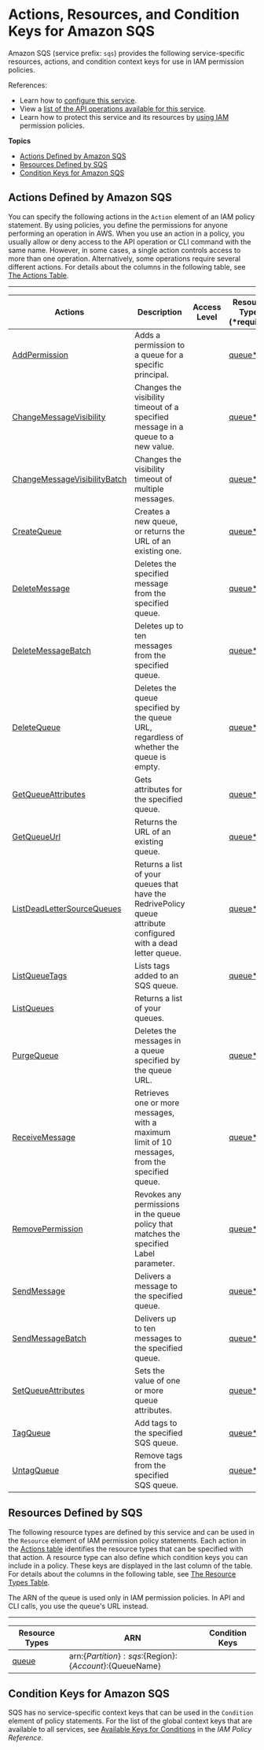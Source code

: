 # Actions, Resources, and Condition Keys for Amazon SQS<a name="list_amazonsqs"></a>

Amazon SQS \(service prefix: `sqs`\) provides the following service\-specific resources, actions, and condition context keys for use in IAM permission policies\.

References:
+ Learn how to [configure this service](http://docs.aws.amazon.com/AWSSimpleQueueService/latest/SQSDeveloperGuide/)\.
+ View a [list of the API operations available for this service](http://docs.aws.amazon.com/AWSSimpleQueueService/latest/APIReference/)\.
+ Learn how to protect this service and its resources by [using IAM](http://docs.aws.amazon.com/AWSSimpleQueueService/latest/SQSDeveloperGuide/sqs-authentication-and-access-control.html) permission policies\.

**Topics**
+ [Actions Defined by Amazon SQS](#amazonsqs-actions-as-permissions)
+ [Resources Defined by SQS](#amazonsqs-resources-for-iam-policies)
+ [Condition Keys for Amazon SQS](#amazonsqs-policy-keys)

## Actions Defined by Amazon SQS<a name="amazonsqs-actions-as-permissions"></a>

You can specify the following actions in the `Action` element of an IAM policy statement\. By using policies, you define the permissions for anyone performing an operation in AWS\. When you use an action in a policy, you usually allow or deny access to the API operation or CLI command with the same name\. However, in some cases, a single action controls access to more than one operation\. Alternatively, some operations require several different actions\. For details about the columns in the following table, see [The Actions Table](reference_policies_actions-resources-contextkeys.md#actions_table)\.


****  

| Actions | Description | Access Level | Resource Types \(\*required\) | Condition Keys | Dependent Actions | 
| --- | --- | --- | --- | --- | --- | 
| [AddPermission](http://docs.aws.amazon.com/AWSSimpleQueueService/latest/APIReference/API_AddPermission.html) | Adds a permission to a queue for a specific principal\. |   | [queue\*](#amazonsqs-queue)  |  |  | 
| [ChangeMessageVisibility](http://docs.aws.amazon.com/AWSSimpleQueueService/latest/APIReference/API_ChangeMessageVisibility.html) | Changes the visibility timeout of a specified message in a queue to a new value\. |   | [queue\*](#amazonsqs-queue)  |  |  | 
| [ChangeMessageVisibilityBatch](http://docs.aws.amazon.com/AWSSimpleQueueService/latest/APIReference/API_ChangeMessageVisibilityBatch.html) | Changes the visibility timeout of multiple messages\. |   | [queue\*](#amazonsqs-queue)  |  |  | 
| [CreateQueue](http://docs.aws.amazon.com/AWSSimpleQueueService/latest/APIReference/API_CreateQueue.html) | Creates a new queue, or returns the URL of an existing one\. |   | [queue\*](#amazonsqs-queue)  |  |  | 
| [DeleteMessage](http://docs.aws.amazon.com/AWSSimpleQueueService/latest/APIReference/API_DeleteMessage.html) | Deletes the specified message from the specified queue\. |   | [queue\*](#amazonsqs-queue)  |  |  | 
| [DeleteMessageBatch](http://docs.aws.amazon.com/AWSSimpleQueueService/latest/APIReference/API_DeleteMessageBatch.html) | Deletes up to ten messages from the specified queue\. |   | [queue\*](#amazonsqs-queue)  |  |  | 
| [DeleteQueue](http://docs.aws.amazon.com/AWSSimpleQueueService/latest/APIReference/API_DeleteQueue.html) | Deletes the queue specified by the queue URL, regardless of whether the queue is empty\. |   | [queue\*](#amazonsqs-queue)  |  |  | 
| [GetQueueAttributes](http://docs.aws.amazon.com/AWSSimpleQueueService/latest/APIReference/API_GetQueueAttributes.html) | Gets attributes for the specified queue\. |   | [queue\*](#amazonsqs-queue)  |  |  | 
| [GetQueueUrl](http://docs.aws.amazon.com/AWSSimpleQueueService/latest/APIReference/API_GetQueueUrl.html) | Returns the URL of an existing queue\. |   | [queue\*](#amazonsqs-queue)  |  |  | 
| [ListDeadLetterSourceQueues](http://docs.aws.amazon.com/AWSSimpleQueueService/latest/APIReference/API_ListDeadLetterSourceQueues.html) | Returns a list of your queues that have the RedrivePolicy queue attribute configured with a dead letter queue\. |   | [queue\*](#amazonsqs-queue)  |  |  | 
| [ListQueueTags](http://docs.aws.amazon.com/AWSSimpleQueueService/latest/APIReference/API_ListQueueTags.html) | Lists tags added to an SQS queue\. |   | [queue\*](#amazonsqs-queue)  |  |  | 
| [ListQueues](http://docs.aws.amazon.com/AWSSimpleQueueService/latest/APIReference/API_ListQueues.html) | Returns a list of your queues\. |   |  |  |  | 
| [PurgeQueue](http://docs.aws.amazon.com/AWSSimpleQueueService/latest/APIReference/API_PurgeQueue.html) | Deletes the messages in a queue specified by the queue URL\. |   | [queue\*](#amazonsqs-queue)  |  |  | 
| [ReceiveMessage](http://docs.aws.amazon.com/AWSSimpleQueueService/latest/APIReference/API_ReceiveMessage.html) | Retrieves one or more messages, with a maximum limit of 10 messages, from the specified queue\. |   | [queue\*](#amazonsqs-queue)  |  |  | 
| [RemovePermission](http://docs.aws.amazon.com/AWSSimpleQueueService/latest/APIReference/API_RemovePermission.html) | Revokes any permissions in the queue policy that matches the specified Label parameter\. |   | [queue\*](#amazonsqs-queue)  |  |  | 
| [SendMessage](http://docs.aws.amazon.com/AWSSimpleQueueService/latest/APIReference/API_SendMessage.html) | Delivers a message to the specified queue\. |   | [queue\*](#amazonsqs-queue)  |  |  | 
| [SendMessageBatch](http://docs.aws.amazon.com/AWSSimpleQueueService/latest/APIReference/API_SendMessageBatch.html) | Delivers up to ten messages to the specified queue\. |   | [queue\*](#amazonsqs-queue)  |  |  | 
| [SetQueueAttributes](http://docs.aws.amazon.com/AWSSimpleQueueService/latest/APIReference/API_SetQueueAttributes.html) | Sets the value of one or more queue attributes\. |   | [queue\*](#amazonsqs-queue)  |  |  | 
| [TagQueue](http://docs.aws.amazon.com/AWSSimpleQueueService/latest/APIReference/API_TagQueue.html) | Add tags to the specified SQS queue\. |   | [queue\*](#amazonsqs-queue)  |  |  | 
| [UntagQueue](http://docs.aws.amazon.com/AWSSimpleQueueService/latest/APIReference/API_UntagQueue.html) | Remove tags from the specified SQS queue\. |   | [queue\*](#amazonsqs-queue)  |  |  | 

## Resources Defined by SQS<a name="amazonsqs-resources-for-iam-policies"></a>

The following resource types are defined by this service and can be used in the `Resource` element of IAM permission policy statements\. Each action in the [Actions table](#amazonsqs-actions-as-permissions) identifies the resource types that can be specified with that action\. A resource type can also define which condition keys you can include in a policy\. These keys are displayed in the last column of the table\. For details about the columns in the following table, see [The Resource Types Table](reference_policies_actions-resources-contextkeys.md#resources_table)\.

The ARN of the queue is used only in IAM permission policies\. In API and CLI calls, you use the queue's URL instead\.


****  

| Resource Types | ARN | Condition Keys | 
| --- | --- | --- | 
| [queue](http://docs.aws.amazon.com/AWSSimpleQueueService/latest/SQSDeveloperGuide/sqs-how-it-works.html) | arn:$\{Partition\}:sqs:$\{Region\}:$\{Account\}:$\{QueueName\} |  | 

## Condition Keys for Amazon SQS<a name="amazonsqs-policy-keys"></a>

SQS has no service\-specific context keys that can be used in the `Condition` element of policy statements\. For the list of the global context keys that are available to all services, see [Available Keys for Conditions](http://docs.aws.amazon.com/IAM/latest/UserGuide/reference_policies_condition-keys.html#AvailableKeys) in the *IAM Policy Reference*\.